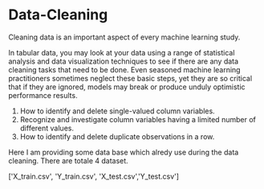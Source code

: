 # Data-Cleaning
Cleaning data is an important aspect of every machine learning study.

In tabular data, you may look at your data using a range of statistical analysis and data visualization techniques to see if there are any data cleaning tasks that need to be done.
Even seasoned machine learning practitioners sometimes neglect these basic steps, yet they are so critical that if they are ignored, models may break or produce unduly optimistic performance results.
1. How to identify and delete single-valued column variables.
2. Recognize and investigate column variables having a limited number of different values.
3. How to identify and delete duplicate observations in a row.


Here I am providing some data base which alredy use during the data cleaning. There are totale 4 dataset.



['X_train.csv', 'Y_train.csv', 'X_test.csv','Y_test.csv']
